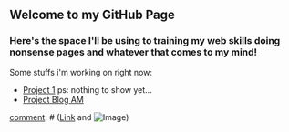 ## Welcome to my GitHub Page

### Here's the space I'll be using to training my web skills doing nonsense pages and whatever that comes to my mind!

Some stuffs i'm working on right now:

- [Project 1](https://marcelooliv.github.io/pages-repository/project-1/) ps: nothing to show yet...
- [Project Blog AM](https://marcelooliv.github.io/pages-repository/Projeto-1(blog%20AM)/HTML/index.html)














[comment]: # (- Bulleted List)
[comment]: # (1. Numbered List)
[comment]: # (**Bold** and _Italic_ and `Code` text)
[comment]: # ([Link](url) and ![Image](src))
